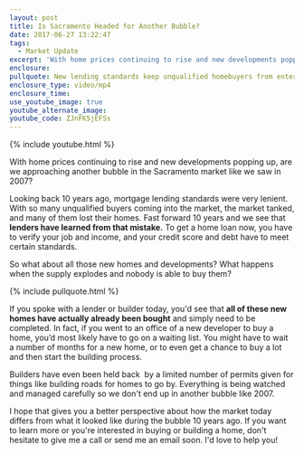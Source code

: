 ```yaml
---
layout: post
title: Is Sacramento Headed for Another Bubble?
date: 2017-06-27 13:22:47
tags:
  - Market Update
excerpt: 'With home prices continuing to rise and new developments popping up, are we approaching another bubble in the Sacramento market like we saw in 2007?'
enclosure:
pullquote: New lending standards keep unqualified homebuyers from entering the market like 2007.
enclosure_type: video/mp4
enclosure_time:
use_youtube_image: true
youtube_alternate_image:
youtube_code: ZJnFK5jEFSs
---
```



{% include youtube.html %}

With home prices continuing to rise and new developments popping up, are we approaching another bubble in the Sacramento market like we saw in 2007?

Looking back 10 years ago, mortgage lending standards were very lenient. With so many unqualified buyers coming into the market, the market tanked, and many of them lost their homes. Fast forward 10 years and we see that **lenders have learned from that mistake.** To get a home loan now, you have to verify your job and income, and your credit score and debt have to meet certain standards.

So what about all those new homes and developments? What happens when the supply explodes and nobody is able to buy them?

{% include pullquote.html %}

If you spoke with a lender or builder today, you'd see that **all of these new homes have actually already been bought** and simply need to be completed. In fact, if you went to an office of a new developer to buy a home, you’d most likely have to go on a waiting list. You might have to wait a number of months for a new home, or to even get a chance to buy a lot and then start the building process.

Builders have even been held back &nbsp;by a limited number of permits given for things like building roads for homes to go by. Everything is being watched and managed carefully so we don't end up in another bubble like 2007.

I hope that gives you a better perspective about how the market today differs from what it looked like during the bubble 10 years ago. If you want to learn more or you're interested in buying or building a home, don't hesitate to give me a call or send me an email soon. I'd love to help you!